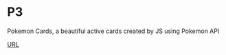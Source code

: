# P3

Pokemon Cards, a beautiful active cards created by JS using Pokemon API


[URL](https://100-project-challenge-training.github.io/P3/)
